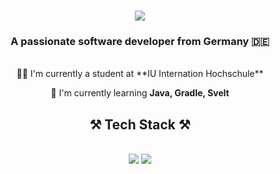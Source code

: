 <h1 align="center">
  <a herf="https://git.io/typing.svg">
    <img src="https://readme-typing-svg.herokuapp.com/?font=Righteuos&size=35&center=true&vCenter=true&width=500&height=70&duration=4000&lines=Hi+There!+👋;+I'm+Mateusz+Cabaj!;" />
  </a>
</h1>

<h3 align="center">A passionate software developer from Germany 🇩🇪</h3>

<br/>

<div align="center">
  👨‍🎓 I'm currently a student at **IU Internation Hochschule**

  🌱 I'm currently learning **Java, Gradle, Svelt**
</div>

<h2 align="center">⚒️ Tech Stack ⚒️</h2>
<br/>
<div align="center">
    <img src="https://skillicons.dev/icons?i=svelte,html,css,cs,neovim,github,docker,php,tailwind,git,apple" />
    <img src="https://skillicons.dev/icons?i=nodejs,py,js,ts,nginx,c,java,cpp,mysql,flask" /><br>
</div>
